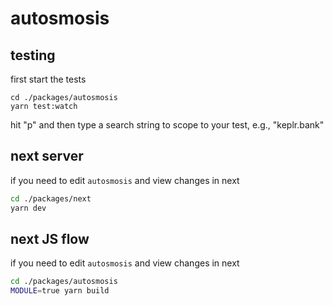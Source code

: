 # autosmosis

## testing

first start the tests

```
cd ./packages/autosmosis
yarn test:watch
```

hit "p" and then type a search string to scope to your test, e.g., "keplr.bank"

## next server

if you need to edit `autosmosis` and view changes in next

```sh
cd ./packages/next
yarn dev
```

## next JS flow

if you need to edit `autosmosis` and view changes in next

```sh
cd ./packages/autosmosis
MODULE=true yarn build
```
